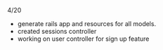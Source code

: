4/20 
- generate rails app and resources for all models.
- created sessions controller
- working on user controller for sign up feature

